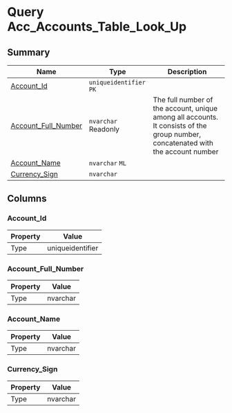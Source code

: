 # Query Acc_Accounts_Table_Look_Up


## Summary

| Name | Type | Description |
| - | - | --- |
|[Account_Id](#account_id)|`uniqueidentifier` `PK`||
|[Account_Full_Number](#account_full_number)|`nvarchar` Readonly|The full number of the account, unique among all accounts. It consists of the group number, concatenated with the account number|
|[Account_Name](#account_name)|`nvarchar` `ML`||
|[Currency_Sign](#currency_sign)|`nvarchar` ||

## Columns

### Account_Id

| Property | Value |
| - | - |
|Type|uniqueidentifier|

### Account_Full_Number

| Property | Value |
| - | - |
|Type|nvarchar|

### Account_Name

| Property | Value |
| - | - |
|Type|nvarchar|

### Currency_Sign

| Property | Value |
| - | - |
|Type|nvarchar|


